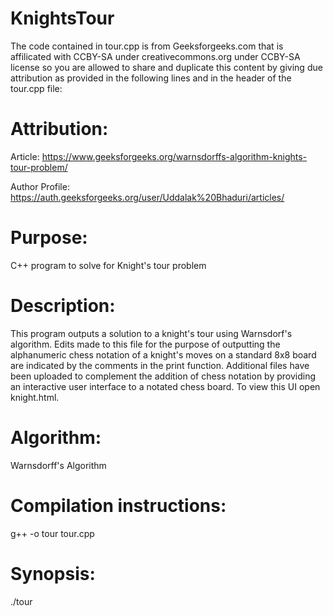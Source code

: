 # KnightsTour

The code contained in tour.cpp is from Geeksforgeeks.com that is affilicated with CCBY-SA under creativecommons.org under CCBY-SA license so you are allowed to share and duplicate this content by giving due attribution as provided in the following lines and in the header of the tour.cpp file:
 
# Attribution:
Article: 
https://www.geeksforgeeks.org/warnsdorffs-algorithm-knights-tour-problem/

Author Profile:
https://auth.geeksforgeeks.org/user/Uddalak%20Bhaduri/articles/

# Purpose: 
C++ program to solve for Knight's tour problem

# Description: 
This program outputs a solution to a knight's tour using Warnsdorf's algorithm. Edits made to this file for the purpose of outputting the alphanumeric chess notation of a knight's moves on a standard 8x8 board are indicated by the comments in the print function. Additional files have been uploaded to complement the addition of chess notation by providing an interactive user interface to a notated chess board. To view this UI open knight.html.

# Algorithm: 
Warnsdorff's Algorithm

# Compilation instructions: 
g++ -o tour tour.cpp

# Synopsis: 
./tour
